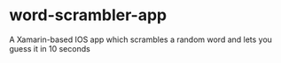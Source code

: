 # word-scrambler-app
A Xamarin-based IOS app which scrambles a random word and lets you guess it in 10 seconds
